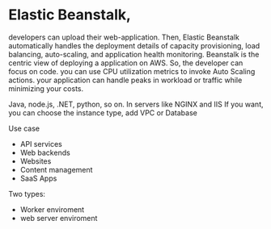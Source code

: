 
# Elastic Beanstalk, 

developers can upload their web-application. Then, Elastic Beanstalk automatically handles the deployment details of capacity provisioning, load balancing, auto-scaling, and application health monitoring. 
Beanstalk is the centric view of deploying a application on AWS. So, the developer can focus on code.
you can use CPU utilization metrics to invoke Auto Scaling actions. 
your application can handle peaks in workload or traffic while minimizing your costs.

Java, node.js, .NET, python, so on. In servers like NGINX and IIS
If you want, you can choose the instance type, add VPC or Database

Use case
- API services
- Web backends
- Websites
- Content management
- SaaS Apps

Two types:
- Worker enviroment
- web server enviroment

